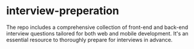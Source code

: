 # interview-preperation
The repo includes a comprehensive collection of front-end and back-end interview questions tailored for both web and mobile development. It's an essential resource to thoroughly prepare for interviews in advance.
